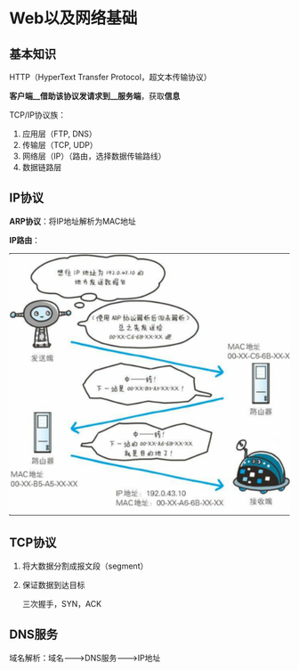# Web以及网络基础

## 基本知识

HTTP（HyperText Transfer Protocol，超文本传输协议）

__客户端__借助该协议发请求到__服务端__，获取**信息**

TCP/IP协议族：

1.   应用层（FTP, DNS）
2.   传输层（TCP, UDP）
3.   网络层（IP）（路由，选择数据传输路线）
4.   数据链路层

## IP协议

**ARP协议**：将IP地址解析为MAC地址

**IP路由**：

![请求路由](https://raw.githubusercontent.com/IssacStudent/MarkdownImg/master/img/1460000042226421)



## TCP协议

1.   将大数据分割成报文段（segment）

2.   保证数据到达目标

     三次握手，SYN，ACK

## DNS服务

域名解析：域名--->DNS服务--->IP地址 

